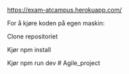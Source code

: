 https://exam-atcampus.herokuapp.com/


For å kjøre koden på egen maskin:



Clone repositoriet

Kjør npm install

Kjør npm run dev
#   A g i l e _ p r o j e c t  
 